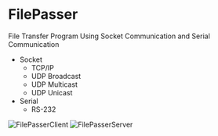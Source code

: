 # FilePasser

File Transfer Program Using Socket Communication and Serial Communication

+ Socket
  - TCP/IP
  - UDP Broadcast
  - UDP Multicast
  - UDP Unicast
+ Serial
  - RS-232

![FilePasserClient](https://user-images.githubusercontent.com/32415358/74414562-033a7100-4e85-11ea-9da8-3212f9c041bf.png)
![FilePasserServer](https://user-images.githubusercontent.com/32415358/74414567-03d30780-4e85-11ea-9830-3327618a6a2d.png)
